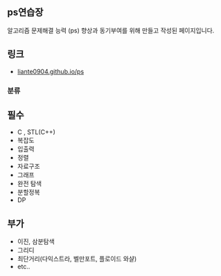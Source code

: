 ## ps연습장

알고리즘 문제해결 능력 (ps) 향상과 동기부여를 위해 만들고 작성된 페이지입니다.

## 링크

- [liante0904.github.io/ps](https://liante0904.github.io/ps)

### 분류

## 필수
- C , STL(C++)
- 복잡도
- 입출력
- 정렬
- 자료구조
- 그래프
- 완전 탐색
- 분할정복
- DP

## 부가
- 이진, 삼분탐색
- 그리디
- 최단거리(다익스트라, 벨만포트, 플로이드 와샬)
- etc..